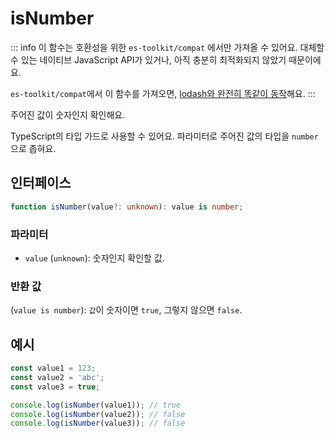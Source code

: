 # isNumber

::: info
이 함수는 호환성을 위한 `es-toolkit/compat` 에서만 가져올 수 있어요. 대체할 수 있는 네이티브 JavaScript API가 있거나, 아직 충분히 최적화되지 않았기 때문이에요.

`es-toolkit/compat`에서 이 함수를 가져오면, [lodash와 완전히 똑같이 동작](../../../compatibility.md)해요.
:::

주어진 값이 숫자인지 확인해요.

TypeScript의 타입 가드로 사용할 수 있어요. 파라미터로 주어진 값의 타입을 `number`으로 좁혀요.

## 인터페이스

```typescript
function isNumber(value?: unknown): value is number;
```

### 파라미터

- `value` (`unknown`): 숫자인지 확인할 값.

### 반환 값

(`value is number`): `값`이 숫자이면 `true`, 그렇지 않으면 `false`.

## 예시

```typescript
const value1 = 123;
const value2 = 'abc';
const value3 = true;

console.log(isNumber(value1)); // true
console.log(isNumber(value2)); // false
console.log(isNumber(value3)); // false
```
